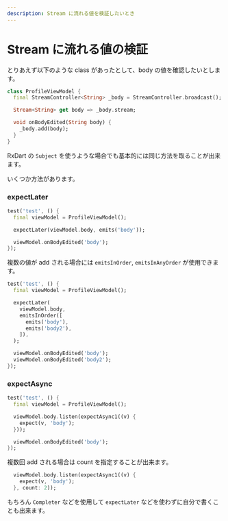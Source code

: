 ```yaml
---
description: Stream に流れる値を検証したいとき
---
```


# Stream に流れる値の検証

とりあえず以下のような class があったとして、body の値を確認したいとします。

```dart
class ProfileViewModel {
  final StreamController<String> _body = StreamController.broadcast();

  Stream<String> get body => _body.stream;

  void onBodyEdited(String body) {
    _body.add(body);
  }
}
```

RxDart の `Subject` を使うような場合でも基本的には同じ方法を取ることが出来ます。

いくつか方法があります。

### expectLater

```dart
test('test', () {
  final viewModel = ProfileViewModel();

  expectLater(viewModel.body, emits('body'));

  viewModel.onBodyEdited('body');
});
```

複数の値が add される場合には `emitsInOrder`, `emitsInAnyOrder` が使用できます。

```dart
test('test', () {
  final viewModel = ProfileViewModel();

  expectLater(
    viewModel.body,
    emitsInOrder([
      emits('body'),
      emits('body2'),
    ]),
  );

  viewModel.onBodyEdited('body');
  viewModel.onBodyEdited('body2');
});
```

### expectAsync

```dart
test('test', () {
  final viewModel = ProfileViewModel();

  viewModel.body.listen(expectAsync1((v) {
    expect(v, 'body');
  }));

  viewModel.onBodyEdited('body');
});
```

複数回 add される場合は count を指定することが出来ます。

```dart
  viewModel.body.listen(expectAsync1((v) {
    expect(v, 'body');
  }, count: 2));
```



もちろん `Completer` などを使用して `expectLater` などを使わずに自分で書くことも出来ます。

